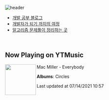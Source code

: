 ![header](https://capsule-render.vercel.app/api?type=waving&color=timeGradient&height=200&section=header&text=Mooneeᕕ(ᐛ)ᕗ&fontSize=40&animation=fadeIn)
- [개발 공부 블로그](https://mooneedev.netlify.app/)
- [개발자가 되기 까지의 여정](https://www.notion.so/mooneedev/4a78cf4af0a74c26a5880871ada05ddb)
- [알고리즘 문제풀이 정리하는 곳](https://www.notion.so/mooneedev/Algorithms-f47ea3f7bcd7444d834bcf6ce8c1cf78)

<br/>


## Now Playing on YTMusic

[<img align="left" width="100" src="https://lh3.googleusercontent.com/CEFIvocPbLa479SM1xgzhKUebp_m4e4mInjQtDAASjKB3T8vJF8BvNJNnzaQ9nNaxD316162j3Xs-z3E">](https://music.youtube.com/watch?v=pE61lg033eM)

Mac Miller - Everybody

**Albums**: Circles

Last updated at 07/14/2021 10:57
